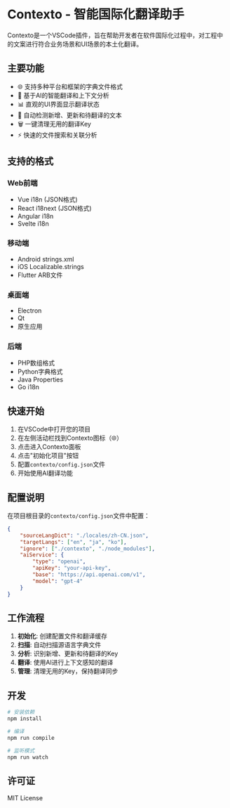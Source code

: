# Contexto - 智能国际化翻译助手

Contexto是一个VSCode插件，旨在帮助开发者在软件国际化过程中，对工程中的文案进行符合业务场景和UI场景的本土化翻译。

## 主要功能

- 🌐 支持多种平台和框架的字典文件格式
- 🤖 基于AI的智能翻译和上下文分析
- 📊 直观的UI界面显示翻译状态
- 🔄 自动检测新增、更新和待翻译的文本
- 🗑️ 一键清理无用的翻译Key
- ⚡ 快速的文件搜索和关联分析

## 支持的格式

### Web前端
- Vue i18n (JSON格式)
- React i18next (JSON格式)
- Angular i18n
- Svelte i18n

### 移动端
- Android strings.xml
- iOS Localizable.strings
- Flutter ARB文件

### 桌面端
- Electron
- Qt
- 原生应用

### 后端
- PHP数组格式
- Python字典格式
- Java Properties
- Go i18n

## 快速开始

1. 在VSCode中打开您的项目
2. 在左侧活动栏找到Contexto图标（🌐）
3. 点击进入Contexto面板
4. 点击"初始化项目"按钮
5. 配置`contexto/config.json`文件
6. 开始使用AI翻译功能

## 配置说明

在项目根目录的`contexto/config.json`文件中配置：

```json
{
    "sourceLangDict": "./locales/zh-CN.json",
    "targetLangs": ["en", "ja", "ko"],
    "ignore": ["./contexto", "./node_modules"],
    "aiService": {
        "type": "openai",
        "apiKey": "your-api-key",
        "base": "https://api.openai.com/v1",
        "model": "gpt-4"
    }
}
```

## 工作流程

1. **初始化**: 创建配置文件和翻译缓存
2. **扫描**: 自动扫描源语言字典文件
3. **分析**: 识别新增、更新和待翻译的Key
4. **翻译**: 使用AI进行上下文感知的翻译
5. **管理**: 清理无用的Key，保持翻译同步

## 开发

```bash
# 安装依赖
npm install

# 编译
npm run compile

# 监听模式
npm run watch
```

## 许可证

MIT License
